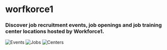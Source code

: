 # worfkorce1

### Discover job recruitment events, job openings and job training center locations hosted by Workforce1.

![Events](https://github.com/STaverasDev/worfkorce1/blob/master/viewevents_50.jpg)
![Jobs](https://github.com/STaverasDev/worfkorce1/blob/master/viewjobs_50.jpg)
![Centers](https://github.com/STaverasDev/worfkorce1/blob/master/viewcenters_50.jpg)
